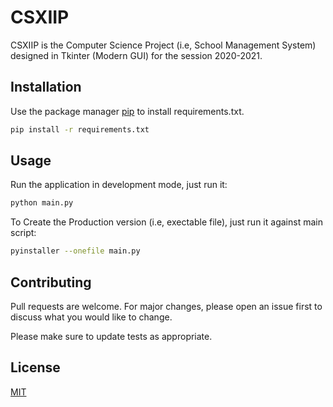 # CSXIIP

CSXIIP is the Computer Science Project (i.e, School Management System) designed in Tkinter (Modern GUI) for the session 2020-2021.

## Installation

Use the package manager [pip](https://pip.pypa.io/en/stable/) to install requirements.txt.

```bash
pip install -r requirements.txt
```

## Usage

Run the application in development mode, just run it:

```bash
python main.py
```

To Create the Production version (i.e, exectable file), just run it against main script:

```bash
pyinstaller --onefile main.py
```

## Contributing
Pull requests are welcome. For major changes, please open an issue first to discuss what you would like to change.

Please make sure to update tests as appropriate.

## License
[MIT](https://choosealicense.com/licenses/mit/)